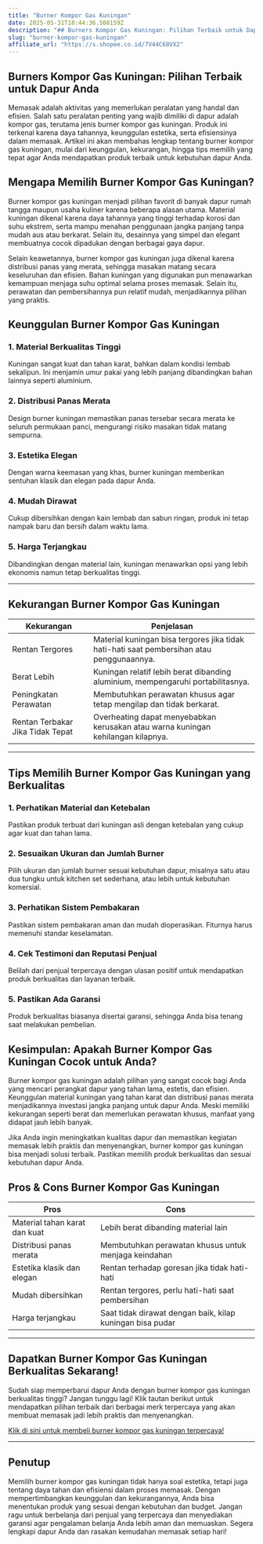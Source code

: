 ```yaml
---
title: "Burner Kompor Gas Kuningan"
date: 2025-05-31T18:44:36.508159Z
description: "## Burners Kompor Gas Kuningan: Pilihan Terbaik untuk Dapur Anda..."
slug: "burner-kompor-gas-kuningan"
affiliate_url: "https://s.shopee.co.id/7V44C68VX2"
---
```

## Burners Kompor Gas Kuningan: Pilihan Terbaik untuk Dapur Anda

Memasak adalah aktivitas yang memerlukan peralatan yang handal dan efisien. Salah satu peralatan penting yang wajib dimiliki di dapur adalah kompor gas, terutama jenis burner kompor gas kuningan. Produk ini terkenal karena daya tahannya, keunggulan estetika, serta efisiensinya dalam memasak. Artikel ini akan membahas lengkap tentang burner kompor gas kuningan, mulai dari keunggulan, kekurangan, hingga tips memilih yang tepat agar Anda mendapatkan produk terbaik untuk kebutuhan dapur Anda.

## Mengapa Memilih Burner Kompor Gas Kuningan?

Burner kompor gas kuningan menjadi pilihan favorit di banyak dapur rumah tangga maupun usaha kuliner karena beberapa alasan utama. Material kuningan dikenal karena daya tahannya yang tinggi terhadap korosi dan suhu ekstrem, serta mampu menahan penggunaan jangka panjang tanpa mudah aus atau berkarat. Selain itu, desainnya yang simpel dan elegant membuatnya cocok dipadukan dengan berbagai gaya dapur.

Selain keawetannya, burner kompor gas kuningan juga dikenal karena distribusi panas yang merata, sehingga masakan matang secara keseluruhan dan efisien. Bahan kuningan yang digunakan pun menawarkan kemampuan menjaga suhu optimal selama proses memasak. Selain itu, perawatan dan pembersihannya pun relatif mudah, menjadikannya pilihan yang praktis.

## Keunggulan Burner Kompor Gas Kuningan

### 1. Material Berkualitas Tinggi
Kuningan sangat kuat dan tahan karat, bahkan dalam kondisi lembab sekalipun. Ini menjamin umur pakai yang lebih panjang dibandingkan bahan lainnya seperti aluminium.

### 2. Distribusi Panas Merata
Design burner kuningan memastikan panas tersebar secara merata ke seluruh permukaan panci, mengurangi risiko masakan tidak matang sempurna.

### 3. Estetika Elegan
Dengan warna keemasan yang khas, burner kuningan memberikan sentuhan klasik dan elegan pada dapur Anda.

### 4. Mudah Dirawat
Cukup dibersihkan dengan kain lembab dan sabun ringan, produk ini tetap nampak baru dan bersih dalam waktu lama.

### 5. Harga Terjangkau
Dibandingkan dengan material lain, kuningan menawarkan opsi yang lebih ekonomis namun tetap berkualitas tinggi.

---

## Kekurangan Burner Kompor Gas Kuningan

| Kekurangan                     | Penjelasan                                              |
|-------------------------------|---------------------------------------------------------|
| Rentan Tergores               | Material kuningan bisa tergores jika tidak hati-hati saat pembersihan atau penggunaannya. |
| Berat Lebih                  | Kuningan relatif lebih berat dibanding aluminium, mempengaruhi portabilitasnya. |
| Peningkatan Perawatan        | Membutuhkan perawatan khusus agar tetap mengilap dan tidak berkarat. |
| Rentan Terbakar Jika Tidak Tepat | Overheating dapat menyebabkan kerusakan atau warna kuningan kehilangan kilapnya. |

---

## Tips Memilih Burner Kompor Gas Kuningan yang Berkualitas

### 1. Perhatikan Material dan Ketebalan
Pastikan produk terbuat dari kuningan asli dengan ketebalan yang cukup agar kuat dan tahan lama.

### 2. Sesuaikan Ukuran dan Jumlah Burner
Pilih ukuran dan jumlah burner sesuai kebutuhan dapur, misalnya satu atau dua tungku untuk kitchen set sederhana, atau lebih untuk kebutuhan komersial.

### 3. Perhatikan Sistem Pembakaran
Pastikan sistem pembakaran aman dan mudah dioperasikan. Fiturnya harus memenuhi standar keselamatan.

### 4. Cek Testimoni dan Reputasi Penjual
Belilah dari penjual terpercaya dengan ulasan positif untuk mendapatkan produk berkualitas dan layanan terbaik.

### 5. Pastikan Ada Garansi
Produk berkualitas biasanya disertai garansi, sehingga Anda bisa tenang saat melakukan pembelian.

## Kesimpulan: Apakah Burner Kompor Gas Kuningan Cocok untuk Anda?

Burner kompor gas kuningan adalah pilihan yang sangat cocok bagi Anda yang mencari perangkat dapur yang tahan lama, estetis, dan efisien. Keunggulan material kuningan yang tahan karat dan distribusi panas merata menjadikannya investasi jangka panjang untuk dapur Anda. Meski memiliki kekurangan seperti berat dan memerlukan perawatan khusus, manfaat yang didapat jauh lebih banyak.

Jika Anda ingin meningkatkan kualitas dapur dan memastikan kegiatan memasak lebih praktis dan menyenangkan, burner kompor gas kuningan bisa menjadi solusi terbaik. Pastikan memilih produk berkualitas dan sesuai kebutuhan dapur Anda.

## Pros & Cons Burner Kompor Gas Kuningan

| **Pros**                     | **Cons**                                              |
|------------------------------|--------------------------------------------------------|
| Material tahan karat dan kuat| Lebih berat dibanding material lain                   |
| Distribusi panas merata     | Membutuhkan perawatan khusus untuk menjaga keindahan |
| Estetika klasik dan elegan | Rentan terhadap goresan jika tidak hati-hati           |
| Mudah dibersihkan           | Rentan tergores, perlu hati-hati saat pembersihan    |
| Harga terjangkau            | Saat tidak dirawat dengan baik, kilap kuningan bisa pudar |

---

## Dapatkan Burner Kompor Gas Kuningan Berkualitas Sekarang!

Sudah siap memperbarui dapur Anda dengan burner kompor gas kuningan berkualitas tinggi? Jangan tunggu lagi! Klik tautan berikut untuk mendapatkan pilihan terbaik dari berbagai merk terpercaya yang akan membuat memasak jadi lebih praktis dan menyenangkan.

[Klik di sini untuk membeli burner kompor gas kuningan terpercaya!](https://s.shopee.co.id/7V44C68VX2)

---

## Penutup

Memilih burner kompor gas kuningan tidak hanya soal estetika, tetapi juga tentang daya tahan dan efisiensi dalam proses memasak. Dengan mempertimbangkan keunggulan dan kekurangannya, Anda bisa menentukan produk yang sesuai dengan kebutuhan dan budget. Jangan ragu untuk berbelanja dari penjual yang terpercaya dan menyediakan garansi agar pengalaman belanja Anda lebih aman dan memuaskan. Segera lengkapi dapur Anda dan rasakan kemudahan memasak setiap hari!